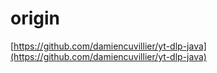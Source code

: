 # origin
[https://github.com/damiencuvillier/yt-dlp-java](https://github.com/damiencuvillier/yt-dlp-java)
